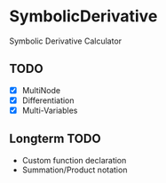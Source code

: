 # SymbolicDerivative
Symbolic Derivative Calculator


## TODO 
 - [x] MultiNode
 - [x] Differentiation
 - [x] Multi-Variables

## Longterm TODO
 - Custom function declaration
 - Summation/Product notation
